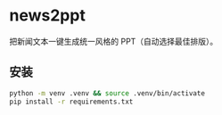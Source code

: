 # news2ppt

把新闻文本一键生成统一风格的 PPT（自动选择最佳排版）。

## 安装
```bash
python -m venv .venv && source .venv/bin/activate
pip install -r requirements.txt
